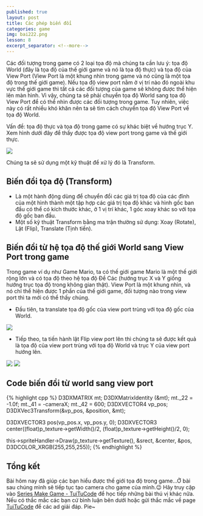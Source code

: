 ```yaml
---
published: true
layout: post
title: Các phép biến đổi
categories: game
img: bai222.png
lesson: 8
excerpt_separator: <!--more-->
---
```

Các đối tượng trong game có 2 loại tọa độ mà chúng ta cần lưu ý: tọa độ World (đây là tọa độ của thế giới game và nó là tọa độ thực) và tọa độ của View Port (View Port là một khung nhìn trong game và nó cũng là một tọa độ trong thế giới game). Nếu tọa độ view port nằm ở vị trí nào đó ngoài khu vực thế giới game thì tất cả các đối tượng của game sẽ không được thể hiện lên màn hình. Vì vậy, chúng ta sẽ phải chuyển tọa độ World sang tọa độ View Port để có thể nhìn được các đối tượng trong game. Tuy nhiên, việc này có rất nhiều khó khăn nên ta sẽ tìm cách chuyển tọa độ View Port về tọa độ World.
<!--more-->

Vấn đề: tọa độ thực và tọa độ trong game có sự khác biệt về hướng trục Y. Xem hình dưới đây để thấy được tọa độ view port trong game và thế giới thực.

![](https://1.bp.blogspot.com/-33Rfq2ASfCg/XTPcYXy7AwI/AAAAAAAAEHU/uIWDSq6sfF8Kkvy-UKTny5syYW1AUflNQCLcBGAs/s1600/vp.PNG)

Chúng ta sẽ sử dụng một kỹ thuật để xử lý đó là Transform.
## Biến đổi tọa độ (Transform)
- Là một hành động dùng để chuyển đổi các giá trị tọa độ của các đỉnh của một hình thành một tập hợp các giá trị tọa độ khác và hình gốc ban đầu có thể có kích thước khác, ở 1 vị trí khác, 1 góc xoay khác so với tọa độ gốc ban đầu.
- Một số kỹ thuật Transform bằng ma trận thường sử dụng: Xoay (Rotate), Lật (Flip), Translate (Tịnh tiến).

## Biến đổi từ hệ tọa độ thế giới World sang View Port trong game
Trong game ví dụ như Game Mario, ta có thế giới game Mario là một thế giới rộng lớn và có tọa độ theo hệ tọa độ Đề Các (hướng trục X và Y giống hướng trục tọa độ trong không gian thật).
View Port là một khung nhìn, và nó chỉ thể hiện được 1 phần của thế giới game, đối tượng nào trong view port thì ta mới có thể thấy chúng.
- Đầu tiên, ta translate tọa độ gốc của view port trùng với tọa độ gốc của World.

![](https://1.bp.blogspot.com/-nV7uP75bKxk/XTPgqvFeE0I/AAAAAAAAEH4/8M9k5YB7Necx3XqXqle0OaqnnAs-zpYoACLcBGAs/s1600/vp1.PNG)

- Tiếp theo, ta tiến hành lật Flip view port lên thì chúng ta sẽ được kết quả là tọa độ của view port trùng với tọa độ World và trục Y của view port hướng lên.

![](https://1.bp.blogspot.com/-ShGOO2139PM/XTPgqgWqIBI/AAAAAAAAEH8/N4hySddc8LM_RFH7gboCJlgdefZuOFVSACLcBGAs/s1600/vp3.PNG)
![](https://1.bp.blogspot.com/-tfuwA-OFOsQ/XTPgrpseA3I/AAAAAAAAEIA/xXQ65Mwzntgk_KDWpt9yRMLjpBCA9_iUACEwYBhgL/s1600/vp4.PNG)

## Code biến đổi từ world sang view port
{% highlight cpp %}
D3DXMATRIX mt;
D3DXMatrixIdentity (&mt);
mt._22 = -1.0f;
mt._41 = -cameraX;
mt._42 = 600;
D3DXVECTOR4 vp_pos;
D3DXVec3Transform(&vp_pos, &position, &mt);

D3DXVECTOR3 pos(vp_pos.x, vp_pos.y, 0);
D3DXVECTOR3 center((float)p_texture->getWidth()/2, (float)p_texture->getHeight()/2, 0);

this->spriteHandler->Draw(p_texture->getTexture(), &srect, &center, &pos, D3DCOLOR_XRGB(255,255,255));
{% endhighlight %}
## Tổng kết
Bài hôm nay đã giúp các bạn hiểu được thế giới tọa độ trong game...Ở bài sau chúng mình sẽ tiếp tục tạo camera cho game của mình.😉 Hãy truy cập vào [Series Make Game - TuiTuCode](https://tuitucode.github.io/cpp/game/) để học tiếp những bài thú vị khác nữa. Nếu có thắc mắc các bạn cứ bình luận bên dưới hoặc gửi thắc mắc về page [TuiTuCode](https://www.facebook.com/shareAboutIT/) để các ad giải đáp. Pie~
